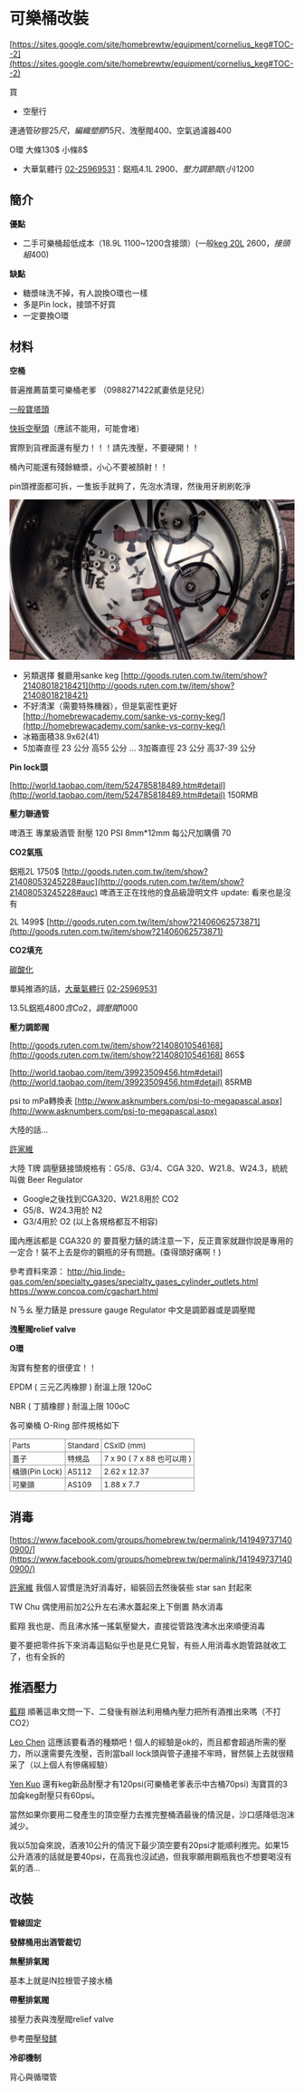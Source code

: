 # 可樂桶改裝

[https://sites.google.com/site/homebrewtw/equipment/cornelius_keg#TOC--2](https://sites.google.com/site/homebrewtw/equipment/cornelius_keg#TOC--2)

買

*   空壓行

連通管矽膠25$尺，編織塑膠15$尺、洩壓閥400、空氣過濾器400

O環 大條130$ 小條8$

*   大華氣體行 [02-25969531](tel:02-25969531)：鋁瓶4.1L 2900$、壓力調節閥(小) 1200$

## 簡介

**優點**

*   二手可樂桶超低成本（18.9L 1100~1200含接頭）(一般[keg 20L](http://goods.ruten.com.tw/item/show?21446697907184) 2600$，接頭組400$)

**缺點**

*   糖漿味洗不掉，有人說換O環也一樣
*   多是Pin lock，接頭不好買
*   一定要換O環

## 材料

**空桶**

普遍推薦苗栗可樂桶老爹 （0988271422貳妻依是兒兒）

[一般寶塔頭](http://goods.ruten.com.tw/item/show?21403068714938)

[快拆空壓頭](http://goods.ruten.com.tw/item/show?21403075049791)（應該不能用，可能會堵）

實際到貨裡面還有壓力！！！請先洩壓，不要硬開！！

桶內可能還有殘餘糖漿，小心不要被顏射！！

pin頭裡面都可拆，一隻扳手就夠了，先泡水清理，然後用牙刷刷乾淨

![](img/parts13.jpg)

*   另類選擇 餐廳用sanke keg [http://goods.ruten.com.tw/item/show?21408018218421](http://goods.ruten.com.tw/item/show?21408018218421)
*   不好清潔（需要特殊機器），但是氣密性更好 [http://homebrewacademy.com/sanke-vs-corny-keg/](http://homebrewacademy.com/sanke-vs-corny-keg/)
*   冰箱面積38.9x62(41)
*   5加崙直徑 23 公分 高55 公分 ... 3加崙直徑 23 公分 高37-39 公分

**Pin lock頭**

[http://world.taobao.com/item/524785818489.htm#detail](http://world.taobao.com/item/524785818489.htm#detail) 150RMB

**壓力聯通管**

啤酒王 專業級酒管 耐壓 120 PSI 8mm*12mm 每公尺加購價 70

**CO2氣瓶**

鋁瓶2L 1750$ [http://goods.ruten.com.tw/item/show?21408053245228#auc](http://goods.ruten.com.tw/item/show?21408053245228#auc) 啤酒王正在找他的食品級證明文件
update: 看來也是沒有

2L 1499$ [http://goods.ruten.com.tw/item/show?21406062573871](http://goods.ruten.com.tw/item/show?21406062573871)

**CO2填充**

[碳酸化](碳酸化.md)

單純推酒的話，[大華氣體行](http://mashup.com.tw/dahua/?page=product_list&group_id=5836) [02-25969531](tel:02-25969531)

13.5L鋁瓶4800$含Co2，調壓閥1000$

**壓力調節閥**

[http://goods.ruten.com.tw/item/show?21408010546168](http://goods.ruten.com.tw/item/show?21408010546168) 865$

[http://world.taobao.com/item/39923509456.htm#detail](http://world.taobao.com/item/39923509456.htm#detail) 85RMB

psi to mPa轉換表 [http://www.asknumbers.com/psi-to-megapascal.aspx](http://www.asknumbers.com/psi-to-megapascal.aspx)

大陸的話...

[許家維](https://www.facebook.com/profile.php?id=100000297023222&hc_ref=NEWSFEED)

大陸 T牌 調壓錶接頭規格有：G5/8、G3/4、CGA 320、W21.8、W24.3，統統叫做 Beer Regulator

* Google之後找到CGA320、W21.8用於 CO2
* G5/8、W24.3用於 N2 
* G3/4用於 O2 (以上各規格都互不相容)

國內應該都是 CGA320 的
要買壓力錶的請注意一下，反正賣家就跟你說是專用的一定合！裝不上去是你的鋼瓶的牙有問題。(查得頭好痛啊！)

參考資料來源：
<http://hiq.linde-gas.com/en/specialty_gases/specialty_gases_cylinder_outlets.html>  
<https://www.concoa.com/cgachart.html>

Ｎㄋㄠ
壓力錶是 pressure gauge 
Regulator 中文是調節器或是調壓閥

**洩壓閥relief valve**

**O環**

淘寶有整套的很便宜！！

EPDM ( 三元乙丙橡膠 ) 耐溫上限 120oC 

NBR ( 丁腈橡膠 ) 耐溫上限 100oC

各可樂桶 O-Ring 部件規格如下
<table style="font-size:13px;cell-spacing: 0px; border-collapse: collapse;"><tr><td style="border:1px solid #999; min-width: 50px;height: 22px;line-height: 16px;padding: 0 4px 0 4px;" class="added"> Parts</td>
<td style="border:1px solid #999; min-width: 50px;height: 22px;line-height: 16px;padding: 0 4px 0 4px;" class="added"> Standard</td>
<td style="border:1px solid #999; min-width: 50px;height: 22px;line-height: 16px;padding: 0 4px 0 4px;" class="added">CSxID (mm)</td>
</tr>
<tr><td style="border:1px solid #999; min-width: 50px;height: 22px;line-height: 16px;padding: 0 4px 0 4px;" class="added"> &#33995;&#23376;</td>
<td style="border:1px solid #999; min-width: 50px;height: 22px;line-height: 16px;padding: 0 4px 0 4px;" class="added"> &#29305;&#35215;&#21697;</td>
<td style="border:1px solid #999; min-width: 50px;height: 22px;line-height: 16px;padding: 0 4px 0 4px;" class="added"> 7 x 90 ( 7 x 88 &#20063;&#21487;&#20197;&#29992; )</td>
</tr>
<tr><td style="border:1px solid #999; min-width: 50px;height: 22px;line-height: 16px;padding: 0 4px 0 4px;" class="added"> &#26742;&#38957;(Pin Lock)</td>
<td style="border:1px solid #999; min-width: 50px;height: 22px;line-height: 16px;padding: 0 4px 0 4px;" class="added"> AS112</td>
<td style="border:1px solid #999; min-width: 50px;height: 22px;line-height: 16px;padding: 0 4px 0 4px;" class="added"> 2.62 x 12.37</td>
</tr>
<tr><td style="border:1px solid #999; min-width: 50px;height: 22px;line-height: 16px;padding: 0 4px 0 4px;" class="added"> &#21487;&#27138;&#38957;</td>
<td style="border:1px solid #999; min-width: 50px;height: 22px;line-height: 16px;padding: 0 4px 0 4px;" class="added">AS109</td>
<td style="border:1px solid #999; min-width: 50px;height: 22px;line-height: 16px;padding: 0 4px 0 4px;" class="added"> 1.88 x 7.7</td>
</tr>
</table>

## 消毒

[https://www.facebook.com/groups/homebrew.tw/permalink/1419497371400900/](https://www.facebook.com/groups/homebrew.tw/permalink/1419497371400900/)

[許家維](https://www.facebook.com/profile.php?id=100000297023222&fref=ufi)  我個人習慣是洗好消毒好，組裝回去然後裝些 star san 封起來

TW Chu 偶使用前加2公升左右沸水蓋起來上下倒置 熱水消毒

藍翔 我也是、而且沸水搖一搖氣壓變大，直接從管路洩沸水出來順便消毒

要不要把零件拆下來消毒這點似乎也是見仁見智，有些人用消毒水跑管路就收工了，也有全拆的

## 推酒壓力

[藍翔](https://www.facebook.com/profile.php?id=100000879473052&fref=ufi)  順著這串文問一下、二發後有辦法利用桶內壓力把所有酒推出來嗎（不打CO2）

[Leo Chen](https://www.facebook.com/leo.chen.75?fref=ufi)  這應該要看酒的種類吧！個人的經驗是ok的，而且都會超過所需的壓力，所以還需要先洩壓，否則當ball lock頭與管子連接不牢時，冒然裝上去就很精采了（以上個人有慘痛經驗）

[Yen Kuo](https://www.facebook.com/kuo.yen1?fref=ufi)  還有keg新品耐壓才有120psi(可樂桶老爹表示中古桶70psi) 淘寶買的3加侖keg耐壓只有60psi。

當然如果你要用二發產生的頂空壓力去推完整桶酒最後的情況是，沙口感降低泡沫減少。

我以5加侖來說，酒液10公升的情況下最少頂空要有20psi才能順利推完。如果15公升酒液的話就是要40psi，在高我也沒試過，但我寧願用鋼瓶我也不想要喝沒有氣的酒…

## 改裝

**管線固定**

**發酵桶用出酒管裁切**

**無壓排氣閥**

基本上就是IN拉根管子接水桶

**帶壓排氣閥**

接壓力表與洩壓閥relief valve

參考[帶壓發酵](帶壓發酵與裝瓶.md)

**冷卻機制**

背心與循環管
